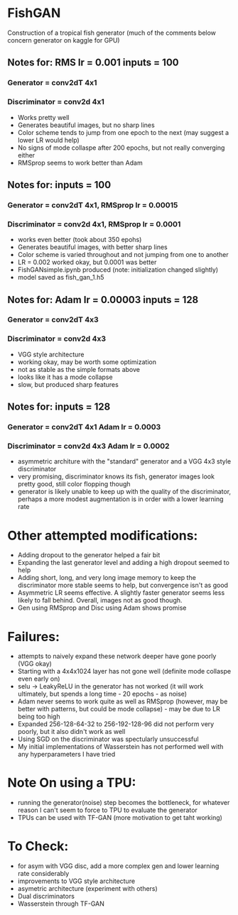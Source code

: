 # FishGAN
Construction of a tropical fish generator (much of the comments below concern generator on kaggle for GPU) 

## Notes for: RMS lr = 0.001 inputs = 100
### Generator = conv2dT 4x1 
### Discriminator = conv2d 4x1
- Works pretty well
- Generates beautiful images, but no sharp lines
- Color scheme tends to jump from one epoch to the next (may suggest a lower LR would help)
- No signs of mode collaspe after 200 epochs, but not really converging either
- RMSprop seems to work better than Adam

## Notes for: inputs = 100
### Generator = conv2dT 4x1, RMSprop lr = 0.00015
### Discriminator = conv2d 4x1, RMSprop lr = 0.0001
- works even better (took about 350 epohs)
- Generates beautiful images, with better sharp lines
- Color scheme is varied throughout and not jumping from one to another
- LR = 0.002 worked okay, but 0.0001 was better
- FishGANsimple.ipynb produced (note: initialization changed slightly) 
- model saved as fish_gan_1.h5

## Notes for: Adam lr = 0.00003 inputs = 128 
### Generator = conv2dT 4x3
### Discriminator = conv2d 4x3
- VGG style architecture
- working okay, may be worth some optimization
- not as stable as the simple formats above
- looks like it has a mode collapse
- slow, but produced sharp features

## Notes for:  inputs = 128 
### Generator = conv2dT 4x1 Adam lr = 0.0003
### Discriminator = conv2d 4x3 Adam lr = 0.0002
- asymmetric architure with the "standard" generator and a VGG 4x3 style discriminator
- very promising, discriminator knows its fish, generator images look pretty good, still color flopping though
- generator is likely unable to keep up with the quality of the discriminator, perhaps a more modest augmentation is in order with a lower learning rate

# Other attempted modifications:
- Adding dropout to the generator helped a fair bit
- Expanding the last generator level and adding a high dropout seemed to help
- Adding short, long, and very long image memory to keep the discriminator more stable seems to help, but convergence isn't as good
- Asymmetric LR seems effective. A slightly faster generator seems less likely to fall behind. Overall, images not as good though.
- Gen using RMSprop and Disc using Adam shows promise

# Failures:
- attempts to naively expand these network deeper have gone poorly (VGG okay)
- Starting with a 4x4x1024 layer has not gone well (definite mode collaspe even early on)
- selu -> LeakyReLU in the generator has not worked (it will work ultimately, but spends a long time - 20 epochs - as noise)
- Adam never seems to work quite as well as RMSprop (however, may be better with patterns, but could be mode collapse) - may be due to LR being too high
- Expanded 256-128-64-32 to 256-192-128-96 did not perform very poorly, but it also didn't work as well
- Using SGD on the discriminator was spectularly unsuccessful
- My initial implementations of Wasserstein has not performed well with any hyperparameters I have tried

# Note On using a TPU:
- running the generator(noise) step becomes the bottleneck, for whatever reason I can't seem to force to TPU to evaluate the generator
- TPUs can be used with TF-GAN (more motivation to get taht working)

# To Check:
- for asym with VGG disc, add a more complex gen and lower learning rate considerably
- improvements to VGG style architecture
- asymetric architecture (experiment with others)
- Dual discriminators
- Wasserstein through TF-GAN

